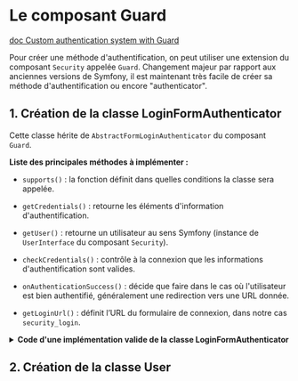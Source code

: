 # Le composant Guard

[doc Custom authentication system with Guard](https://symfony.com/doc/current/security/guard_authentication.html)

Pour créer une méthode d'authentification, on peut utiliser une extension du composant `Security` appelée `Guard`. Changement majeur par rapport aux anciennes versions de Symfony, il est maintenant très facile de créer sa méthode d'authentification ou encore "authenticator".

## 1. Création de la classe LoginFormAuthenticator

Cette classe hérite de `AbstractFormLoginAuthenticator` du composant `Guard`.

**Liste des principales méthodes à implémenter :**

* `supports()` : la fonction définit dans quelles conditions la classe sera appelée.

* `getCredentials()` : retourne les éléments d'information d'authentification.

* `getUser()` : retourne un utilisateur au sens Symfony (instance de `UserInterface` du composant `Security`).

* `checkCredentials()` : contrôle à la connexion que les informations d'authentification sont valides.

* `onAuthenticationSuccess()` : décide que faire dans le cas où l'utilisateur est bien authentifié, généralement une redirection vers une URL donnée.

* `getLoginUrl()` : définit l’URL du formulaire de connexion, dans notre cas  `security_login`.

<details><summary><b>Code d'une implémentation valide de la classe LoginFormAuthenticator</b></summary>

```
<?php

namespace App\Security;

use App\Entity\User;
use Doctrine\ORM\EntityManagerInterface;
use Symfony\Component\HttpFoundation\RedirectResponse;
use Symfony\Component\HttpFoundation\Request;
use Symfony\Component\Routing\RouterInterface;
use Symfony\Component\Security\Core\Authentication\Token\TokenInterface;
use Symfony\Component\Security\Core\Encoder\UserPasswordEncoderInterface;
use Symfony\Component\Security\Core\Exception\CustomUserMessageAuthenticationException;
use Symfony\Component\Security\Core\Exception\InvalidCsrfTokenException;
use Symfony\Component\Security\Core\Security;
use Symfony\Component\Security\Core\User\UserInterface;
use Symfony\Component\Security\Core\User\UserProviderInterface;
use Symfony\Component\Security\Csrf\CsrfToken;
use Symfony\Component\Security\Csrf\CsrfTokenManagerInterface;
use Symfony\Component\Security\Guard\Authenticator\AbstractFormLoginAuthenticator;
use Symfony\Component\Security\Http\Util\TargetPathTrait;

class FormLoginAuthenticator extends AbstractFormLoginAuthenticator
{
    use TargetPathTrait;

    private $entityManager;
    private $router;
    private $csrfTokenManager;
    private $passwordEncoder;

    public function __construct(EntityManagerInterface $entityManager, RouterInterface $router, CsrfTokenManagerInterface $csrfTokenManager, UserPasswordEncoderInterface $passwordEncoder)
    {
        $this->entityManager = $entityManager;
        $this->router = $router;
        $this->csrfTokenManager = $csrfTokenManager;
        $this->passwordEncoder = $passwordEncoder;
    }

    public function supports(Request $request)
    {
        return 'security_login' === $request->attributes->get('_route')
            && $request->isMethod('POST');
    }

    public function getCredentials(Request $request)
    {
        $credentials = [
            'username' => $request->request->get('username'),
            'password' => $request->request->get('password'),
            'csrf_token' => $request->request->get('_csrf_token'),
        ];
        $request->getSession()->set(
            Security::LAST_USERNAME,
            $credentials['username']
        );

        return $credentials;
    }

    public function getUser($credentials, UserProviderInterface $userProvider)
    {
        $token = new CsrfToken('authenticate', $credentials['csrf_token']);
        if (!$this->csrfTokenManager->isTokenValid($token)) {
            throw new InvalidCsrfTokenException();
        }

        $user = $this->entityManager->getRepository(User::class)->findOneBy(['username' => $credentials['username']]);

        if (!$user) {
            // fail authentication with a custom error
            throw new CustomUserMessageAuthenticationException('Username could not be found.');
        }

        return $user;
    }

    public function checkCredentials($credentials, UserInterface $user)
    {
        return $this->passwordEncoder->isPasswordValid($user, $credentials['password']);
    }

    public function onAuthenticationSuccess(Request $request, TokenInterface $token, $providerKey)
    {
        if ($targetPath = $this->getTargetPath($request->getSession(), $providerKey)) {
            return new RedirectResponse($targetPath);
        }

        return new RedirectResponse($this->router->generate('homepage'));
    }

    protected function getLoginUrl()
    {
        return $this->router->generate('security_login');
    }
}
```

</details>

## 2. Création de la classe User